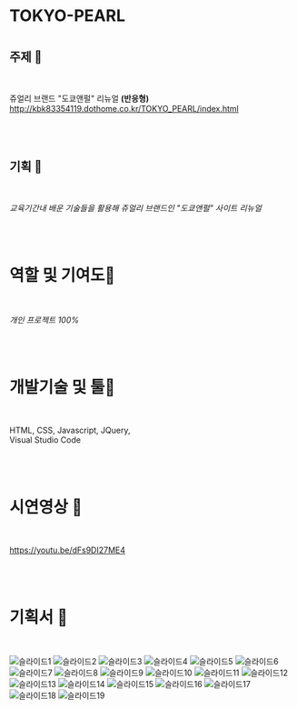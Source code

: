 # TOKYO-PEARL

# 


## 주제 🧡

<br/>

쥬얼리 브랜드 "도쿄앤펄" 리뉴얼 **(반응형)**
http://kbk83354119.dothome.co.kr/TOKYO_PEARL/index.html

<br/> <br/>

## 기획 💛

<br/>

_교육기간내 배운 기술들을 활용해 쥬얼리 브랜드인 "도쿄앤펄" 사이트 리뉴얼_

<br/> <br/>

# 역할 및 기여도💚

<br/>
 
_개인 프로젝트 100%_
 
<br/> <br/>
 
# 개발기술 및 툴💙
 
<br/>
 
HTML,   CSS,   Javascript,   JQuery,     
Visual Studio Code
 
<br/> <br/>

# 시연영상 💜

<br/>

https://youtu.be/dFs9DI27ME4

<br/> <br/>

# 기획서 🤎

<br/>

![슬라이드1](https://user-images.githubusercontent.com/90675820/178667089-5534031e-70d5-4174-91d2-a8facefeb02f.JPG)
![슬라이드2](https://user-images.githubusercontent.com/90675820/178667094-78146ba5-76bf-4e09-bffb-34612b75eb61.JPG)
![슬라이드3](https://user-images.githubusercontent.com/90675820/178667095-56a9aed3-b42a-445e-9a0b-baa099a4a175.JPG)
![슬라이드4](https://user-images.githubusercontent.com/90675820/178667096-9e818cb5-1c1f-4f8b-82f5-9b88eef18952.JPG)
![슬라이드5](https://user-images.githubusercontent.com/90675820/178667098-eea24cee-6687-4a56-b6f1-3fd5b43d833a.JPG)
![슬라이드6](https://user-images.githubusercontent.com/90675820/178667099-2186b5ab-3eb5-41cf-a607-44e8270749db.JPG)
![슬라이드7](https://user-images.githubusercontent.com/90675820/178667101-edbb349a-a19f-4867-a4f0-eb5762a21431.JPG)
![슬라이드8](https://user-images.githubusercontent.com/90675820/178667103-d78a16cc-82f1-4886-95dc-2dadecb3040b.JPG)
![슬라이드9](https://user-images.githubusercontent.com/90675820/178667104-54863bf6-4e4f-46e6-bc7e-0deac023b7a6.JPG)
![슬라이드10](https://user-images.githubusercontent.com/90675820/178667107-c1ca4317-f2b9-4b43-b395-451638cbf75e.JPG)
![슬라이드11](https://user-images.githubusercontent.com/90675820/178667108-adcf3885-ac25-4288-b8f4-103fd457119b.JPG)
![슬라이드12](https://user-images.githubusercontent.com/90675820/178667111-701fd70b-45da-42e4-936c-4c4c74b38d3c.JPG)
![슬라이드13](https://user-images.githubusercontent.com/90675820/178667115-c960cec7-ee57-479e-b61a-1b1ae3575db4.JPG)
![슬라이드14](https://user-images.githubusercontent.com/90675820/178667116-e5483df1-3e20-48da-821f-686208a55b41.JPG)
![슬라이드15](https://user-images.githubusercontent.com/90675820/178667118-34028c0d-dae6-4ce1-a6b5-78a4b106b53b.JPG)
![슬라이드16](https://user-images.githubusercontent.com/90675820/178667119-8728c0d2-df6e-4090-9970-9bbfa5bfa594.JPG)
![슬라이드17](https://user-images.githubusercontent.com/90675820/178667120-07f60f33-8612-460a-a66d-08cb5ab58805.JPG)
![슬라이드18](https://user-images.githubusercontent.com/90675820/178667122-896fa93a-f7db-4033-a703-f9f0987b7972.JPG)
![슬라이드19](https://user-images.githubusercontent.com/90675820/178667125-ae1a60ad-f94f-4bd9-a106-bce053d99d64.JPG)

<br/> <br/>
---------------------------------------

